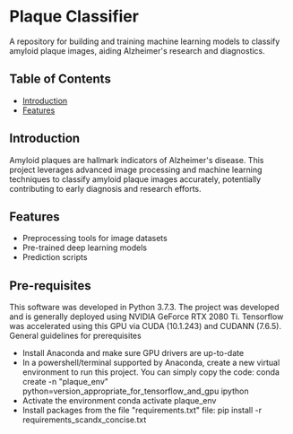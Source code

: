 # Plaque Classifier

A repository for building and training machine learning models to classify amyloid plaque images, aiding Alzheimer's research and diagnostics.

## Table of Contents
- [Introduction](#introduction)
- [Features](#features)

## Introduction
Amyloid plaques are hallmark indicators of Alzheimer's disease. This project leverages advanced image processing and machine learning techniques to classify amyloid plaque images accurately, potentially contributing to early diagnosis and research efforts.

## Features
- Preprocessing tools for image datasets
- Pre-trained deep learning models
- Prediction scripts

## Pre-requisites
This software was developed in Python 3.7.3. The project was developed and is generally deployed using NVIDIA GeForce RTX 2080 Ti. Tensorflow was accelerated using this GPU via CUDA (10.1.243) and CUDANN (7.6.5).
General guidelines for prerequisites
- Install Anaconda and make sure GPU drivers are up-to-date
- In a powershell/terminal supported by Anaconda, create a new virtual environment to run this project. You can simply copy the code:
conda create -n "plaque_env" python=version_appropriate_for_tensorflow_and_gpu ipython
- Activate the environment
conda activate plaque_env
- Install packages from the file "requirements.txt" file:
pip install -r requirements_scandx_concise.txt
